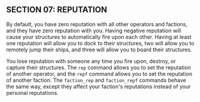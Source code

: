 ## SECTION 07: REPUTATION

By default, you have zero reputation with all other operators and factions, and they have zero reputation with you. Having negative reputation will cause your structures to automatically fire upon each other. Having at least one reputation will allow you to dock to their structures, two will allow you to remotely jump their ships, and three will allow you to board their structures.

You lose reputation with someone any time you fire upon, destroy, or capture their structures. The `rep` command allows you to set the reputation of another operator, and the `repf` command allows you to set the reputation of another faction. The `faction_rep` and `faction_repf` commands behave the same way, except they affect your faction's reputations instead of your personal reputations.
